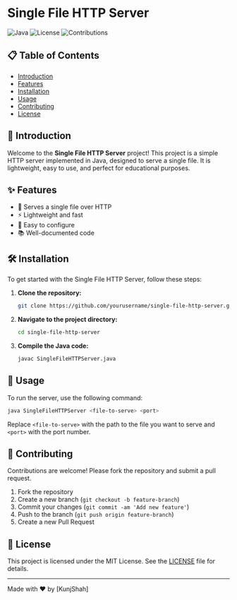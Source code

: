 # Single File HTTP Server

![Java](https://img.shields.io/badge/Java-ED8B00?style=for-the-badge&logo=java&logoColor=white)
![License](https://img.shields.io/badge/License-MIT-blue.svg)
![Contributions](https://img.shields.io/badge/Contributions-Welcome-brightgreen.svg)

## 📋 Table of Contents

- [Introduction](#introduction)
- [Features](#features)
- [Installation](#installation)
- [Usage](#usage)
- [Contributing](#contributing)
- [License](#license)

## 🌟 Introduction

Welcome to the **Single File HTTP Server** project! This project is a simple HTTP server implemented in Java, designed to serve a single file. It is lightweight, easy to use, and perfect for educational purposes.

## ✨ Features

- 📁 Serves a single file over HTTP
- ⚡ Lightweight and fast
- 🔧 Easy to configure
- 📚 Well-documented code

## 🛠 Installation

To get started with the Single File HTTP Server, follow these steps:

1. **Clone the repository:**
   ```sh
   git clone https://github.com/yourusername/single-file-http-server.git
   ```
2. **Navigate to the project directory:**
   ```sh
   cd single-file-http-server
   ```
3. **Compile the Java code:**
   ```sh
   javac SingleFileHTTPServer.java
   ```

## 🚀 Usage

To run the server, use the following command:

```sh
java SingleFileHTTPServer <file-to-serve> <port>
```

Replace `<file-to-serve>` with the path to the file you want to serve and `<port>` with the port number.

## 🤝 Contributing

Contributions are welcome! Please fork the repository and submit a pull request.

1. Fork the repository
2. Create a new branch (`git checkout -b feature-branch`)
3. Commit your changes (`git commit -am 'Add new feature'`)
4. Push to the branch (`git push origin feature-branch`)
5. Create a new Pull Request

## 📄 License

This project is licensed under the MIT License. See the [LICENSE](LICENSE) file for details.

---

Made with ❤️ by [KunjShah]
